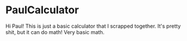 # PaulCalculator
Hi Paul! This is just a basic calculator that I scrapped together. It's pretty shit,
but it can do math! 
Very basic math. 
